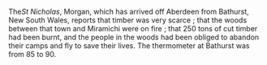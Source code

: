 The*St Nicholas*, Morgan, which has arrived off Aberdeen from Bathurst, New South Wales, reports that timber was very scarce ; that the woods between that town and Miramichi were on fire ; that 250 tons of cut timber had been burnt, and the people in the woods had been obliged to abandon their camps and fly to save their lives. The thermometer at Bathurst was from 85 to 90.